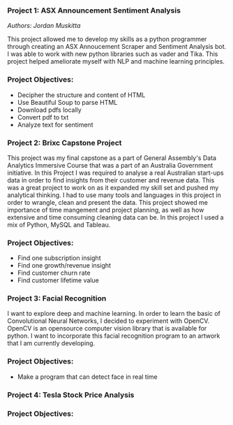 ### Project 1: ASX Announcement Sentiment Analysis

_Authors: Jordan Muskitta_

This project allowed me to develop my skills as a python programmer through creating an ASX Annoucement Scraper and Sentiment Analysis bot. I was able to work with new python libraries such as vader and Tika. This project helped ameliorate myself with NLP and machine learning principles.

### Project Objectives: 

- Decipher the structure and content of HTML
- Use Beautiful Soup to parse HTML
- Download pdfs locally
- Convert pdf to txt
- Analyze text for sentiment

### Project 2: Brixc Capstone Project

This project was my final capstone as a part of General Assembly's Data Analytics Immersive Course that was a part of an Australia Government initiative. In this Project I was required to analyse a real Australian start-ups data in order to find insights from their customer and revenue data. This was a great project to work on as it expanded my skill set and pushed my analytical thinking. I had to use many tools and languages in this project in order to wrangle, clean and present the data. This project showed me importance of time mangement and project planning, as well as how extensive and time consuming cleaning data can be. In this project I used a mix of Python, MySQL and Tableau.

### Project Objectives:

- Find one subscription insight
- Find one growth/revenue insight
- Find customer churn rate
- Find customer lifetime value 

### Project 3: Facial Recognition

I want to explore deep and machine learning. In order to learn the basic of Convolutional Neural Networks, I decided to experiment with OpenCV. OpenCV is an opensource computer vision library that is available for python. I want to incorporate this facial recognition program to an artwork that I am currently developing.

### Project Objectives:

- Make a program that can detect face in real time


### Project 4: Tesla Stock Price Analysis

### Project Objectives:



